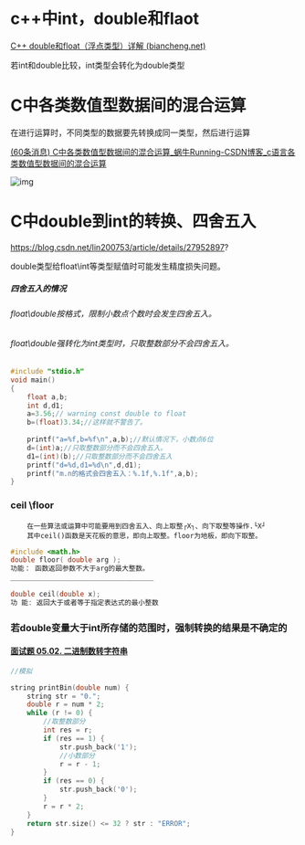 # c++中int，double和flaot

[C++ double和float（浮点类型）详解 (biancheng.net)](http://c.biancheng.net/view/1321.html)



若int和double比较，int类型会转化为double类型

# C中各类数值型数据间的混合运算

在进行运算时，不同类型的数据要先转换成同一类型，然后进行运算

[(60条消息) C中各类数值型数据间的混合运算_蜗牛Running-CSDN博客_c语言各类数值型数据间的混合运算](https://blog.csdn.net/mapeng892020/article/details/40785995)

![img](https://img-blog.csdn.net/20141104155425468?watermark/2/text/aHR0cDovL2Jsb2cuY3Nkbi5uZXQvbWFwZW5nODkyMDIw/font/5a6L5L2T/fontsize/400/fill/I0JBQkFCMA==/dissolve/70/gravity/Center)





# C中double到int的转换、四舍五入

https://blog.csdn.net/lin200753/article/details/27952897?





  double类型给float\int等类型赋值时可能发生精度损失问题。

##### 四舍五入的情况

######   float\double按格式，限制小数点个数时会发生四舍五入。

######   float\double强转化为int类型时，只取整数部分不会四舍五入。

```c++
#include "stdio.h"
void main()
{
    float a,b;
    int d,d1;
    a=3.56;// warning const double to float
    b=(float)3.34;//这样就不警告了。
    
    printf("a=%f,b=%f\n",a,b);//默认情况下，小数点6位
    d=(int)a;//只取整数部分而不会四舍五入。
    d1=(int)(b);//只取整数部分而不会四舍五入
    printf("d=%d,d1=%d\n",d,d1);  
    printf("m.n的格式会四舍五入：%.1f,%.1f",a,b);    
}	
```





###  ceil \floor

```
	在一些算法或运算中可能要用到四舍五入、向上取整┌X┐、向下取整等操作.└X┘
	其中ceil()函数是天花板的意思，即向上取整。floor为地板，即向下取整。

```

```c++
#include <math.h>
double floor( double arg );
功能： 函数返回参数不大于arg的最大整数。
___________________________________
 
double ceil(double x);  
功 能: 返回大于或者等于指定表达式的最小整数
```





### 若double变量大于int所存储的范围时，强制转换的结果是不确定的











#### [面试题 05.02. 二进制数转字符串](https://leetcode-cn.com/problems/bianry-number-to-string-lcci/)

```c++
//模拟

string printBin(double num) {
    string str = "0.";
    double r = num * 2;
    while (r != 0) {
        //取整数部分
        int res = r;
        if (res == 1) {
            str.push_back('1');
            //小数部分
            r = r - 1;
        }
        if (res == 0) {
            str.push_back('0');
        }
        r = r * 2;
    }
    return str.size() <= 32 ? str : "ERROR";
}
```

